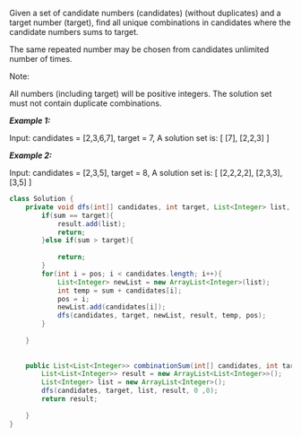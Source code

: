 
Given a set of candidate numbers (candidates) (without duplicates) and a target number (target), find all unique combinations in candidates where the candidate numbers sums to target.

The same repeated number may be chosen from candidates unlimited number of times.

Note:

All numbers (including target) will be positive integers.
The solution set must not contain duplicate combinations.

***Example 1:***

Input: candidates = [2,3,6,7], target = 7,
A solution set is:
[
  [7],
  [2,2,3]
]


***Example 2:***

Input: candidates = [2,3,5], target = 8,
A solution set is:
[
  [2,2,2,2],
  [2,3,3],
  [3,5]
]

```java
class Solution {
    private void dfs(int[] candidates, int target, List<Integer> list, List<List<Integer>> result, int sum, int pos){
        if(sum == target){
            result.add(list);
            return;
        }else if(sum > target){
            
            return;
        }
        for(int i = pos; i < candidates.length; i++){
            List<Integer> newList = new ArrayList<Integer>(list);
            int temp = sum + candidates[i];
            pos = i;
            newList.add(candidates[i]);
            dfs(candidates, target, newList, result, temp, pos);
        }
        
    }
    
    
    public List<List<Integer>> combinationSum(int[] candidates, int target) {
        List<List<Integer>> result = new ArrayList<List<Integer>>();
        List<Integer> list = new ArrayList<Integer>();
        dfs(candidates, target, list, result, 0 ,0);
        return result;
        
    }
}
```
